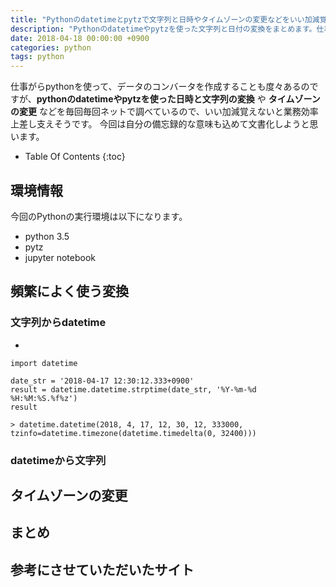 ```yaml
---
title: "Pythonのdatetimeとpytzで文字列と日時やタイムゾーンの変更などをいい加減覚えたい"
description: "Pythonのdatetimeやpytzを使った文字列と日付の変換をまとめます。仕事がら別のミドルウェアやデータソースから取得したepochtimeや日付文字列をPythonのdatetimeやpytzを使って変換する処理を書くことがあるのですが、毎回ネットで調べているのでいい加減覚えよるためにまとめます"
date: 2018-04-18 00:00:00 +0900
categories: python
tags: python
---
```


仕事がらpythonを使って、データのコンバータを作成することも度々あるのですが、**pythonのdatetimeやpytzを使った日時と文字列の変換** や **タイムゾーンの変更** などを毎回毎回ネットで調べているので、いい加減覚えないと業務効率上差し支えそうです。
今回は自分の備忘録的な意味も込めて文書化しようと思います。

* Table Of Contents
{:toc}

## 環境情報

今回のPythonの実行環境は以下になります。

* python 3.5
* pytz 
* jupyter notebook

## 頻繁によく使う変換
### 文字列からdatetime

* 
```
import datetime

date_str = '2018-04-17 12:30:12.333+0900'
result = datetime.datetime.strptime(date_str, '%Y-%m-%d %H:%M:%S.%f%z')
result

> datetime.datetime(2018, 4, 17, 12, 30, 12, 333000, tzinfo=datetime.timezone(datetime.timedelta(0, 32400)))
```
### datetimeから文字列


## タイムゾーンの変更


## まとめ


## 参考にさせていただいたサイト

